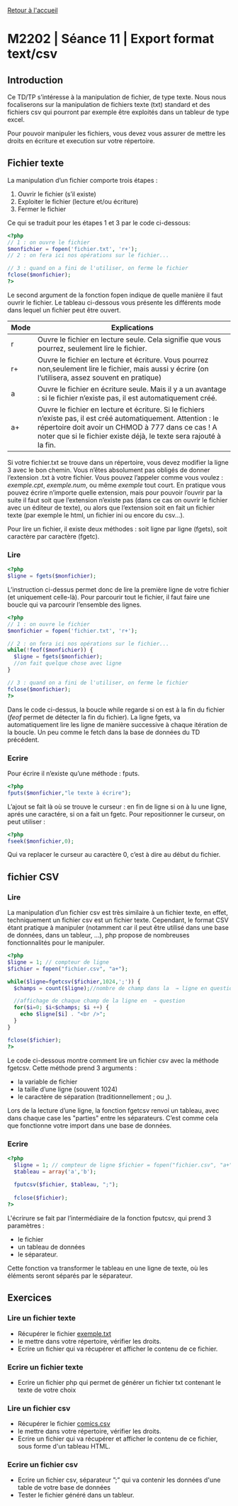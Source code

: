 [Retour à l'accueil](README.md)

# M2202 | Séance 11 | Export format text/csv

## Introduction

Ce TD/TP s’intéresse à la manipulation de fichier, de type texte. Nous nous focaliserons sur la manipulation de fichiers texte (txt) standard et des fichiers csv qui pourront par exemple être exploités dans un tableur de type excel.

Pour pouvoir manipuler les fichiers, vous devez vous assurer de mettre les droits en écriture et execution sur votre répertoire.

## Fichier texte

La manipulation d’un fichier comporte trois étapes :

1. Ouvrir le fichier (s’il existe)
2. Exploiter le fichier (lecture et/ou écriture) 
3. Fermer le fichier

Ce qui se traduit pour les étapes 1 et 3 par le code ci-dessous:

```php
<?php
// 1 : on ouvre le fichier
$monfichier = fopen('fichier.txt', 'r+');
// 2 : on fera ici nos opérations sur le fichier...

// 3 : quand on a fini de l'utiliser, on ferme le fichier
fclose($monfichier);
?>
```
Le second argument de la fonction fopen indique de quelle manière il faut ouvrir le fichier. Le tableau ci-dessous vous présente les différents mode dans lequel un fichier peut être ouvert.

| Mode | Explications |
|------|--------------|
|  r   | Ouvre le fichier en lecture seule. Cela signifie que vous pourrez, seulement lire le fichier. |
|  r+  | Ouvre le fichier en lecture et écriture. Vous pourrez non,seulement lire le fichier, mais aussi y écrire (on l’utilisera, assez souvent en pratique) |
|  a   | Ouvre le fichier en écriture seule. Mais il y a un avantage : si le fichier n’existe pas, il est automatiquement créé. |
|  a+  | Ouvre le fichier en lecture et écriture. Si le fichiers n’existe pas, il est créé automatiquement. Attention : le répertoire doit avoir un CHMOD à 777 dans ce cas ! A noter que si le fichier existe déjà, le texte sera rajouté à la fin. |

Si votre fichier.txt se trouve dans un répertoire, vous devez modifier la ligne 3 avec le bon chemin. Vous n’êtes absolument pas obligés de donner l’extension .txt à votre fichier. Vous pouvez l’appeler comme vous voulez : *exemple.cpt*, *exemple.num*, ou même *exemple* tout court. En pratique vous pouvez écrire n’importe quelle extension, mais pour pouvoir l’ouvrir par la suite il faut soit que l’extension n’existe pas (dans ce cas on ouvrir le fichier avec un éditeur de texte), ou alors que l’extension soit en fait un fichier texte (par exemple le html, un fichier ini ou encore du csv...).

Pour lire un fichier, il existe deux méthodes : soit ligne par ligne (fgets), soit caractère par caractère (fgetc).

### Lire

```php
<?php
$ligne = fgets($monfichier);
```

L’instruction ci-dessus permet donc de lire la première ligne de votre fichier (et uniquement celle-là). Pour parcourir tout le fichier, il faut faire une boucle qui va parcourir l’ensemble des lignes.

```php
<?php
// 1 : on ouvre le fichier
$monfichier = fopen('fichier.txt', 'r+');

// 2 : on fera ici nos opérations sur le fichier...
while(!feof($monfichier)) {
  $ligne = fgets($monfichier);
  //on fait quelque chose avec ligne
}

// 3 : quand on a fini de l'utiliser, on ferme le fichier
fclose($monfichier);
?>
```

Dans le code ci-dessus, la boucle while regarde si on est à la fin du fichier (*feof* permet de détecter la fin du fichier). La ligne fgets, va automatiquement lire les ligne de manière successive à chaque itération de la boucle. Un peu comme le fetch dans la base de données du TD précédent.

### Ecrire

Pour écrire il n’existe qu’une méthode : fputs.

```php
<?php
fputs($monfichier,"le texte à écrire");
```

L’ajout se fait là où se trouve le curseur : en fin de ligne si on à lu une ligne, aprés une caractére, si on a fait un fgetc.
Pour repositionner le curseur, on peut utiliser :

```php
<?php
fseek($monfichier,0);
```

Qui va replacer le curseur au caractère 0, c’est à dire au début du fichier.

## fichier CSV 

### Lire
La manipulation d’un fichier csv est très similaire à un fichier texte, en effet, techniquement un fichier csv est un fichier texte. Cependant, le format CSV étant pratique à manipuler (notamment car il peut être utilisé dans une base de données, dans un tableur, ...), php propose de nombreuses fonctionnalités pour le manipuler.

```php
<?php
$ligne = 1; // compteur de ligne
$fichier = fopen("fichier.csv", "a+"); 

while($ligne=fgetcsv($fichier,1024,';')) {
  $champs = count($ligne);//nombre de champ dans la  → ligne en question

  //affichage de chaque champ de la ligne en  → question
  for($i=0; $i<$champs; $i ++) {
    echo $ligne[$i] . "<br />";
  }
}  

fclose($fichier);
?>
```

Le code ci-dessous montre comment lire un fichier csv avec la méthode fgetcsv. Cette méthode prend 3 arguments :
* la variable de fichier
* la taille d’une ligne (souvent 1024)
* le caractère de séparation (traditionnellement ; ou ,).

Lors de la lecture d’une ligne, la fonction fgetcsv renvoi un tableau, avec dans chaque case les "parties" entre les séparateurs. C’est comme cela que fonctionne votre import dans une base de données.

### Ecrire

```php
<?php
  $ligne = 1; // compteur de ligne $fichier = fopen("fichier.csv", "a+");
  $tableau = array('a','b'); 
  
  fputcsv($fichier, $tableau, ";");
  
  fclose($fichier);
?>
```

L'écrirure se fait par l’intermédiaire de la fonction fputcsv, qui prend 3 paramètres :
* le fichier
* un tableau de données
* le séparateur.

Cette fonction va transformer le tableau en une ligne de texte, où les éléments seront séparés par le séparateur.

## Exercices

### Lire un fichier texte

* Récupérer le fichier [exemple.txt](exemple.txt)
* le mettre dans votre répertoire, vérifier les droits.
* Ecrire un fichier qui va récupérer et afficher le contenu de ce fichier.

### Ecrire un fichier texte

* Ecrire un fichier php qui permet de générer un fichier txt contenant le texte de votre choix

### Lire un fichier csv
* Récupérer le fichier [comics.csv](m2202/comics.csv)
* le mettre dans votre répertoire, vérifier les droits.
* Ecrire un fichier qui va récupérer et afficher le contenu de ce fichier, sous forme d'un tableau HTML.

### Ecrire un fichier csv
* Ecrire un fichier csv, séparateur ”;” qui va contenir les données d'une table de votre base de données
* Tester le fichier généré dans un tableur.

